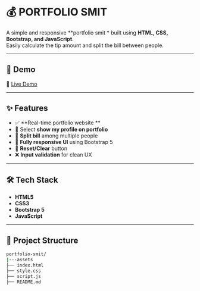 
# 💰 PORTFOLIO SMIT 

A simple and responsive **portfolio smit * built using **HTML, CSS, Bootstrap, and JavaScript**.  
Easily calculate the tip amount and split the bill between people.

---

## 🚀 Demo

🔗 [Live Demo](https://coding-smit.github.io/Portfolio-smit/) &nbsp; 

---
## ✨ Features

- ✅ **Real-time portfolio website **
- 💸 Select **show my profile on portfolio**
- 👥 **Split bill** among multiple people
- 📱 **Fully responsive UI** using Bootstrap 5
- 🧼 **Reset/Clear** button
- ❌ **Input validation** for clean UX

---

## 🛠️ Tech Stack

- **HTML5**
- **CSS3**
- **Bootstrap 5**
- **JavaScript**

---

## 📂 Project Structure

```bash
portfolio-smit/
|---assets
├── index.html
├── style.css
├── script.js
├── README.md
